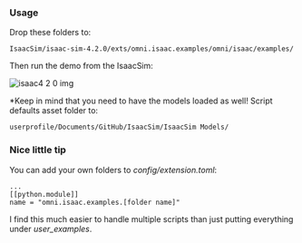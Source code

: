 ### Usage
Drop these folders to:
```plaintext
IsaacSim/isaac-sim-4.2.0/exts/omni.isaac.examples/omni/isaac/examples/
```

Then run the demo from the IsaacSim:

![isaac4 2 0 img](https://github.com/user-attachments/assets/2bfbd094-4111-49ad-b276-d80bcd16ed05)


*Keep in mind that you need to have the models loaded as well! Script defaults asset folder to:
```plaintext
userprofile/Documents/GitHub/IsaacSim/IsaacSim Models/
```



### Nice little tip
You can add your own folders to *config/extension.toml*:
```plaintext
...
[[python.module]]
name = "omni.isaac.examples.[folder name]"
```
I find this much easier to handle multiple scripts than just putting everything under *user_examples*.

